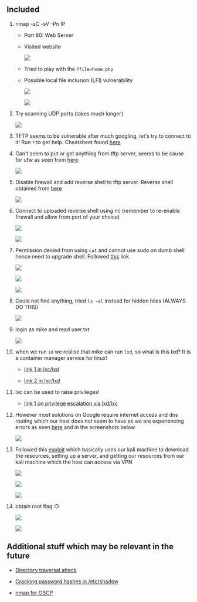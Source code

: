 ## Included

1. nmap -sC -sV -Pn IP

	- Port 80: Web Server
	
	- Visited website
	
		![](./Screenshots/1.png)
	
	- Tried to play with the `?file=home.php`
	
	- Possible local file inclusion (LFI) vulnerability

		![](./Screenshots/2.png)
		
		![](./Screenshots/3.png)
		
2. Try scanning UDP ports (takes much longer)

	![](./Screenshots/4.png)
	
3. TFTP seems to be vulnerable after much googling, let's try to connect to it! Run `?` to get help. Cheatsheet found [here](https://www.tutorialspoint.com/unix_commands/tftp.htm).

4. Can't seem to put or get anything from tftp server, seems to be cause for ufw as seen from [here](https://forum.hackthebox.com/t/starting-point-included-machine-need-help/2748)

	![](./Screenshots/5.png)

5. Disable firewall and add reverse shell to tftp server. Reverse shell obtained from [here](https://github.com/pentestmonkey/php-reverse-shell/blob/master/php-reverse-shell.php)

	![](./Screenshots/6.png)

6. Connect to uploaded reverse shell using nc (remember to re-enable firewall and allow from port of your choice)

	![](./Screenshots/8.png)

	![](./Screenshots/7.png)

7. Permission denied from using `cat` and cannot use sudo on dumb shell hence need to upgrade shell. Followed [this](https://blog.ropnop.com/upgrading-simple-shells-to-fully-interactive-ttys/) link

	![](./Screenshots/9.png)

	![](./Screenshots/10.png)

	![](./Screenshots/11.png)
	
8. Could not find anything, tried `ls -al` instead for hidden hiles (ALWAYS DO THIS)

	![](./Screenshots/12.png)
	
9. login as mike and read user.txt

	![](./Screenshots/13.png)
	
10. when we run `id` we realise that mike can run `lxd`, so what is this lxd? It is a container manager service for linux!

	- [link 1 in lxc/lxd](https://ubuntu.com/server/docs/containers-lxc)
	
	- [link 2 in lxc/lxd](https://ubuntu.com/blog/lxd-in-4-easy-steps)
	
11. lxc can be used to raise privileges!

	- [link 1 on privilege escalation via lxd/lxc](https://book.hacktricks.xyz/linux-unix/privilege-escalation/interesting-groups-linux-pe/lxd-privilege-escalation)

12. However most solutions on Google require internet access and dns routing which our host does not seem to have as we are experiencing errors as seen [here](https://discuss.linuxcontainers.org/t/error-failed-container-creation-create-container-from-image-failed-to-clone-the-filesystem/4829/9) and in the screenshots below

	![](./Screenshots/15.png)

13. Followed this [exploit](https://jdroberts96.medium.com/hackthebox-writeup-tabby-25d58a3ec0d) which basically uses our kali machine to download the resources, setting up a server, and getting our resources from our kali machine which the host can access via VPN

	![](./Screenshots/14.1.png)

	![](./Screenshots/14.2.png)
	
	![](./Screenshots/14.3.png)

14. obtain root flag :D

	![](./Screenshots/14.4.png)
	
	![](./Screenshots/14.5.png)

## Additional stuff which may be relevant in the future

- [Directory traversal attack](https://portswigger.net/web-security/file-path-traversal)

- [Cracking password hashes in /etc/shadow](https://null-byte.wonderhowto.com/how-to/crack-shadow-hashes-after-getting-root-linux-system-0186386/)

- [nmap for OSCP](https://medium.com/vieh-group/hacking-oscp-cheatsheet-ef63c43f919c)